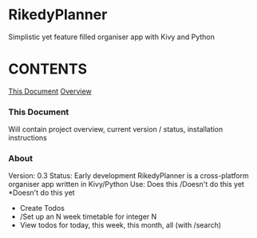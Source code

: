 # RikedyPlanner
Simplistic yet feature filled organiser app with Kivy and Python

# CONTENTS
[This Document](#this-document)
[Overview](#overview)

### This Document
Will contain project overview, current version / status, installation instructions

### About
Version: 0.3
Status: Early development
RikedyPlanner is a cross-platform organiser app written in Kivy/Python
Use:
Does this
/Doesn't do this yet
*Doesn't do this yet
- Create Todos 
- /Set up an N week timetable for integer N
- View todos for today, this week, this month, all (with /search)
